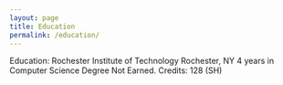 ```yaml
---
layout: page
title: Education
permalink: /education/
---
```


Education:
Rochester Institute of Technology Rochester, NY
4 years in Computer Science
Degree Not Earned.
Credits: 128 (SH)
